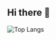 ## Hi there 👋


![Top Langs](https://github-readme-stats.vercel.app/api/top-langs/?username=MarkusArtemov&size_weight=0.5&count_weight=0.5)

<!--
**MarkusArtemov/MarkusArtemov** is a ✨ _special_ ✨ repository because its `README.md` (this file) appears on your GitHub profile.

Here are some ideas to get you started:

- 🔭 I’m currently working on ...
- 🌱 I’m currently learning ...
- 👯 I’m looking to collaborate on ...
- 🤔 I’m looking for help with ...
- 💬 Ask me about ...
- 📫 How to reach me: ...
- 😄 Pronouns: ...
- ⚡ Fun fact: ...
-->

